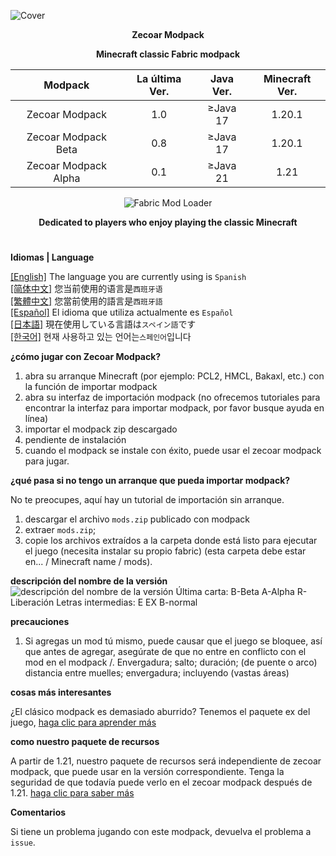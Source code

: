 ![Cover](https://github.com/ZfIxV/Zecoar-Modpack/blob/main/Zecoar%20Modpack%20-%20Header.png)
<div align="center">
  
**Zecoar Modpack**
                                  
**Minecraft classic Fabric modpack**

| Modpack | La última Ver. | Java Ver. | Minecraft Ver. |
| :-: | :-: | :-: | :-: |
| Zecoar Modpack | 1.0 | ≥Java 17 | 1.20.1 |
| Zecoar Modpack Beta | 0.8 | ≥Java 17 | 1.20.1 |
| Zecoar Modpack Alpha | 0.1 | ≥Java 21 | 1.21 |
<p>
    <img src="https://img.shields.io/badge/Mod%20Loader-Fabric-dbd0b4?style=flat" alt="Fabric Mod Loader" />
</p>

</div>

<div align="center">

**Dedicated to players who enjoy playing the classic Minecraft**
  
</div>

#               

**Idiomas | Language**

[[English]](https://github.com/ZfIxV/Zecoar-Modpack/tree/main/README.md)   The language you are currently using is `Spanish`         
[[简体中文]](https://github.com/ZfIxV/Zecoar-Modpack/tree/main/README-SC.md)   您当前使用的语言是`西班牙语`         
[[繁體中文]](https://github.com/ZfIxV/Zecoar-Modpack/tree/main/README-TC.md)   您當前使用的語言是`西班牙語`         
[[Español]](https://github.com/ZfIxV/Zecoar-Modpack/tree/main/README-ES.md)   El idioma que utiliza actualmente es `Español`        
[[日本語]](https://github.com/ZfIxV/Zecoar-Modpack/tree/main/README-JP.md)   現在使用している言語は`スペイン語`です        
[[한국어]](https://github.com/ZfIxV/Zecoar-Modpack/tree/main/README-KO.md)   현재 사용하고 있는 언어는`스페인어`입니다         

**¿cómo jugar con Zecoar Modpack?**

1. abra su arranque Minecraft (por ejemplo: PCL2, HMCL, Bakaxl, etc.) con la función de importar modpack
2. abra su interfaz de importación modpack (no ofrecemos tutoriales para encontrar la interfaz para importar modpack, por favor busque ayuda en línea)
3. importar el modpack zip descargado
4. pendiente de instalación
5. cuando el modpack se instale con éxito, puede usar el zecoar modpack para jugar.

**¿qué pasa si no tengo un arranque que pueda importar modpack?**

No te preocupes, aquí hay un tutorial de importación sin arranque.

1. descargar el archivo `mods.zip` publicado con modpack
2. extraer `mods.zip`;
3. copie los archivos extraídos a la carpeta donde está listo para ejecutar el juego (necesita instalar su propio fabric) (esta carpeta debe estar en... / Minecraft name / mods).

**descripción del nombre de la versión**
![descripción del nombre de la versión](https://github.com/ZfIxV/Zecoar-Modpack/blob/main/EN.png)
Última carta:
B-Beta
A-Alpha
R-Liberación
Letras intermedias:
E EX
B-normal

**precauciones**

1. <span id="ref1_en"> Si agregas un mod tú mismo, puede causar que el juego se bloquee, así que antes de agregar, asegúrate de que no entre en conflicto con el mod en el modpack /. Envergadura; salto; duración; (de puente o arco) distancia entre muelles; envergadura; incluyendo (vastas áreas)</span>

**cosas más interesantes**

¿El clásico modpack es demasiado aburrido? Tenemos el paquete ex del juego, [haga clic para aprender más](https://github.com/ZfIxV/Zecoar-Modpack-EX/tree/main/README-ES.md)

**como nuestro paquete de recursos**

A partir de 1.21, nuestro paquete de recursos será independiente de zecoar modpack, que puede usar en la versión correspondiente. Tenga la seguridad de que todavía puede verlo en el zecoar modpack después de 1.21. [haga clic para saber más](https://github.com/ZfIxV/Zarba-Respack/tree/main/README-ES.md)

**Comentarios**

Si tiene un problema jugando con este modpack, devuelva el problema a `issue`.
